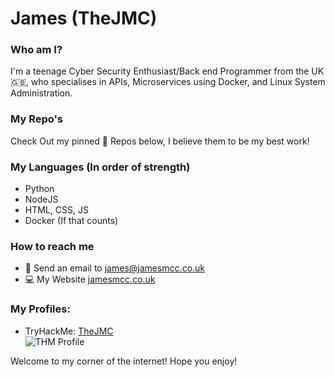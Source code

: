 # James (TheJMC)

### Who am I?
I'm a teenage Cyber Security Enthusiast/Back end Programmer from the UK :uk:, who specialises in APIs, Microservices using Docker, and Linux System Administration.

### My Repo's 
Check Out my pinned :pushpin: Repos below, I believe them to be my best work!

### My Languages (In order of strength)
- Python 
- NodeJS
- HTML, CSS, JS
- Docker (If that counts)

### How to reach me
- :email: Send an email to [james@jamesmcc.co.uk](mailto:james@jamesmcc.co.uk)
- :computer: My Website [jamesmcc.co.uk](http://jamesmcc.co.uk)

### My Profiles:
- TryHackMe: [TheJMC](https://tryhackme.com/p/TheJMC)
<br> ![THM Profile](https://tryhackme-badges.s3.amazonaws.com/TheJMC.png)

Welcome to my corner of the internet! Hope you enjoy!
